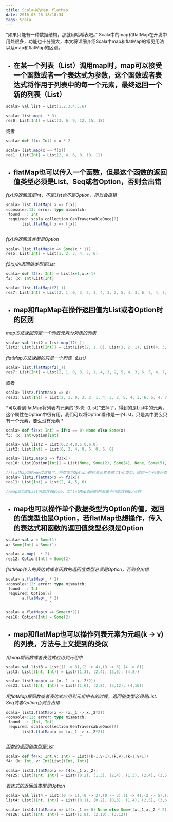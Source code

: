 ```yaml
---
title: Scala中的Map、flatMap
date: 2016-03-26 18:18:34
tags: Scala
---
```


“如果只能有一种数据结构，那就用哈希表吧。”
Scala中的map和flatMap在开发中用处很多，功能也十分强大，本文将详细介绍Scala中map和flatMap的常见用法以及map和flatMap的区别。

* ## 在某一个列表（List）调用map时，map可以接受一个函数或者一个表达式为参数，这个函数或者表达式将作用于列表中的每一个元素，最终返回一个新的列表（List）

```scala
scala> val list = List(1,2,3,4,5,6)

scala> list.map(_ * 3)
res0: List[Int] = List(3, 6, 9, 12, 15, 18)
```
或者

```scala
scala> def f(x: Int) = x * 2

scala> list.map(x => f(x))
res1: List[Int] = List(2, 4, 6, 8, 10, 12)
```

* ## flatMap也可以传入一个函数，但是这个函数的返回值类型必须是List、Seq或者Option，否则会出错

*f(x)的返回值是Int，不是List也不是Option，所以会报错*
```scala
scala> list.flatMap( x => f(x))
<console>:13: error: type mismatch;
 found   : Int
 required: scala.collection.GenTraversableOnce[?]
       list.flatMap( x => f(x))
                           ^
```

*f(x)的返回值类型是Option*
```scala
scala> list.flatMap(x => Some(x * 1))
res5: List[Int] = List(1, 2, 3, 4, 5, 6)
```

*f2(x)的返回值类型是List*
```scala
scala> def f2(x: Int) = List(x+1,x,x-1)
f2: (x: Int)List[Int]

scala> list.flatMap(f2(_))
res7: List[Int] = List(2, 1, 0, 3, 2, 1, 4, 3, 2, 5, 4, 3, 6, 5, 4, 7, 6, 5)
```

* ## map和flapMap在操作返回值为List或者Option时的区别
*map方法返回的是一个列表元素为列表的列表*
```scala
scala> val list2 = list.map(f2(_))
list2: List[List[Int]] = List(List(2, 1, 0), List(3, 2, 1), List(4, 3, 2), List(5, 4, 3), List(6, 5, 4), List(7, 6, 5))
```
*flatMap方法返回的只是一个列表（List）*
```scala
scala> list.flatMap(f2(_))
res7: List[Int] = List(2, 1, 0, 3, 2, 1, 4, 3, 2, 5, 4, 3, 6, 5, 4, 7, 6, 5)
```
或者
```scala
scala> list2.flatMap(x => x)
res31: List[Int] = List(2, 1, 0, 3, 2, 1, 4, 3, 2, 5, 4, 3, 6, 5, 4, 7, 6, 5)
```
*可以看到flatMap将列表内元素的“外壳（List）”去掉了，得到的是List中的元素，这个属性在Option中很有用，我们可以将Option看作是一个List，只是其中要么只有一个元素，要么没有元素 *
```scala
scala> def f3(x: Int) = if(x == 0) None else Some(x)
f3: (x: Int)Option[Int]

scala> val list2 = List(0,2,4,0,5,0,6,0)
list2: List[Int] = List(0, 2, 4, 0, 5, 0, 6, 0)

scala> list2.map(x => f3(x))
res10: List[Option[Int]] = List(None, Some(2), Some(4), None, Some(5), None, Some(6), None)

//flatMap将None过滤掉了，将类型为Option的列表元素变成了Int类型，得到一个列表元素类型为Int的列表
scala> list2.flatMap(x => f3(x))
res11: List[Int] = List(2, 4, 5, 6)

//map返回的List可能含有None，而flatMap返回的列表是不可能含有None的
```
* ## map也可以操作单个数据类型为Option的值，返回的值类型也是Option，若flatMap也想操作，传入的表达式和函数的返回值类型必须是Option

```scala
scala> val a = Some(1)
a: Some[Int] = Some(1)

scala> a.map(_ * 2)
res12: Option[Int] = Some(2)
```
*flatMap传入的表达式或者函数的返回值类型必须是Option，否则会出错*
```scala
scala> a.flatMap(_ * 2)
<console>:12: error: type mismatch;
 found   : Int
 required: Option[?]
       a.flatMap(_ * 2)
                   ^

scala> a.flatMap(x => Some(x*2))
res16: Option[Int] = Some(2)
```
* ## map和flatMap也可以操作列表元素为元组(k -> v)的列表，方法与上文提到的类似

*用map将函数或者表达式应用到元组中*
```scala
scala> val list3 = List((1 -> 3),(2 -> 4),(3 -> 6),(4 -> 8))
list3: List[(Int, Int)] = List((1,3), (2,4), (3,6), (4,8))

scala> list3.map(x => (x._1 -> x._2*2))
res23: List[(Int, Int)] = List((1,6), (2,8), (3,12), (4,16))
```

*用flatMap将函数或者表达式应用到元组中去的时候，返回值类型必须是List、Seq或者Option否则会出错*
```scala
scala> list3.flatMap(x => (x._1 -> x._2*2))
<console>:12: error: type mismatch;
 found   : (Int, Int)
 required: scala.collection.GenTraversableOnce[?]
       list3.flatMap(x => (x._1 -> x._2*2))
                                ^
```
*函数的返回值类型是List*
```scala
scala> def f4(k: Int,v: Int) = List((k-1,v-1),(k,v),(k+1,v+1))
f4: (k: Int, v: Int)List[(Int, Int)]

scala> list3.flatMap(x => f4(x._1,x._2))
res25: List[(Int, Int)] = List((0,2), (1,3), (2,4), (1,3), (2,4), (3,5), (2,5), (3,6), (4,7), (3,7), (4,8), (5,9))
```
*表达式的返回值类型是Option*
```scala
scala> val list4 = List((0 -> 1),(0 -> 2),(0 -> 3),(1 -> 4),(2 -> 5),(3 -> 6))
list4: List[(Int, Int)] = List((0,1), (0,2), (0,3), (1,4), (2,5), (3,6))

scala> list4.flatMap(x => if(x._1 == 0) None else Some((x._1,x._2 * 2)))
res26: List[(Int, Int)] = List((1,8), (2,10), (3,12))
```
